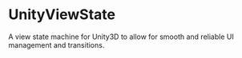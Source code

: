 # UnityViewState
A view state machine for Unity3D to allow for smooth and reliable UI management and transitions.
